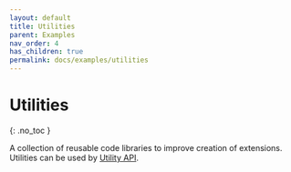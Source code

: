 ```yaml
---
layout: default
title: Utilities
parent: Examples
nav_order: 4
has_children: true
permalink: docs/examples/utilities
---
```


# Utilities
{: .no_toc }

A collection of reusable code libraries to improve creation of extensions. Utilities can be used by [Utility API](../../../docs/documentation/api-specification/utility-api).